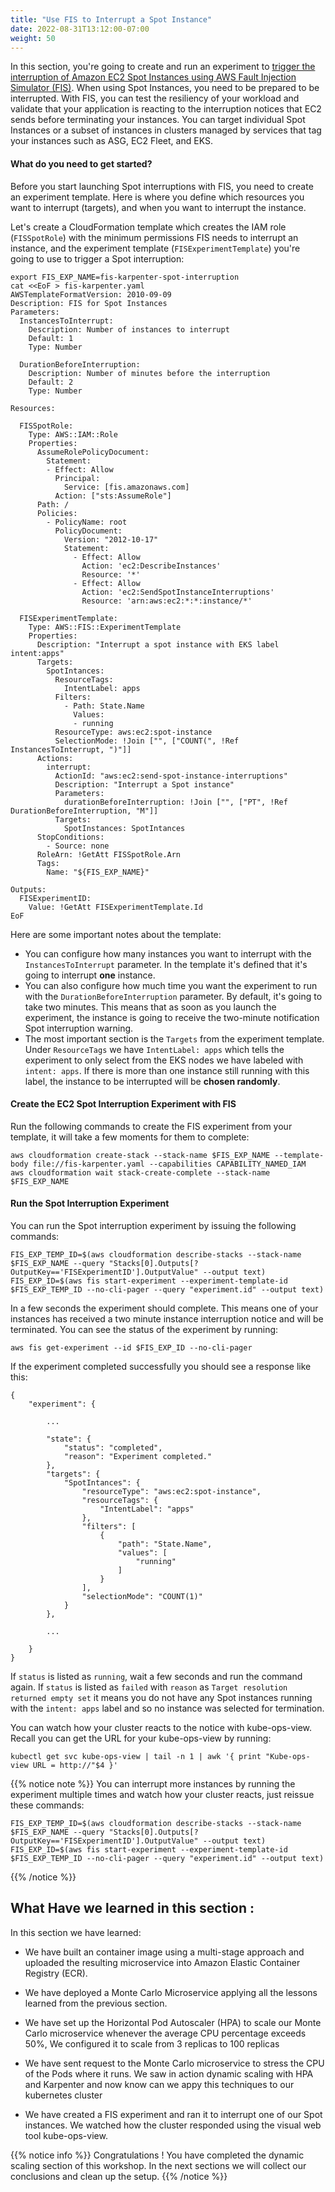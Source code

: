 ```yaml
---
title: "Use FIS to Interrupt a Spot Instance"
date: 2022-08-31T13:12:00-07:00
weight: 50
---
```


In this section, you're going to create and run an experiment to [trigger the interruption of Amazon EC2 Spot Instances using AWS Fault Injection Simulator (FIS)](https://aws.amazon.com/blogs/compute/implementing-interruption-tolerance-in-amazon-ec2-spot-with-aws-fault-injection-simulator/). When using Spot Instances, you need to be prepared to be interrupted. With FIS, you can test the resiliency of your workload and validate that your application is reacting to the interruption notices that EC2 sends before terminating your instances. You can target individual Spot Instances or a subset of instances in clusters managed by services that tag your instances such as ASG, EC2 Fleet, and EKS.

#### What do you need to get started?

Before you start launching Spot interruptions with FIS, you need to create an experiment template. Here is where you define which resources you want to interrupt (targets), and when you want to interrupt the instance. 

Let's create a CloudFormation template which creates the IAM role (`FISSpotRole`) with the minimum permissions FIS needs to interrupt an instance, and the experiment template (`FISExperimentTemplate`) you're going to use to trigger a Spot interruption:

```
export FIS_EXP_NAME=fis-karpenter-spot-interruption
cat <<EoF > fis-karpenter.yaml
AWSTemplateFormatVersion: 2010-09-09
Description: FIS for Spot Instances
Parameters:
  InstancesToInterrupt:
    Description: Number of instances to interrupt
    Default: 1
    Type: Number

  DurationBeforeInterruption:
    Description: Number of minutes before the interruption
    Default: 2
    Type: Number

Resources:

  FISSpotRole:
    Type: AWS::IAM::Role
    Properties:
      AssumeRolePolicyDocument:
        Statement:
        - Effect: Allow
          Principal:
            Service: [fis.amazonaws.com]
          Action: ["sts:AssumeRole"]
      Path: /
      Policies:
        - PolicyName: root
          PolicyDocument:
            Version: "2012-10-17"
            Statement:
              - Effect: Allow
                Action: 'ec2:DescribeInstances'
                Resource: '*'
              - Effect: Allow
                Action: 'ec2:SendSpotInstanceInterruptions'
                Resource: 'arn:aws:ec2:*:*:instance/*'

  FISExperimentTemplate:
    Type: AWS::FIS::ExperimentTemplate
    Properties:       
      Description: "Interrupt a spot instance with EKS label intent:apps"
      Targets: 
        SpotIntances:
          ResourceTags: 
            IntentLabel: apps
          Filters:
            - Path: State.Name
              Values: 
              - running
          ResourceType: aws:ec2:spot-instance
          SelectionMode: !Join ["", ["COUNT(", !Ref InstancesToInterrupt, ")"]]
      Actions: 
        interrupt:
          ActionId: "aws:ec2:send-spot-instance-interruptions"
          Description: "Interrupt a Spot instance"
          Parameters: 
            durationBeforeInterruption: !Join ["", ["PT", !Ref DurationBeforeInterruption, "M"]]
          Targets: 
            SpotInstances: SpotIntances
      StopConditions:
        - Source: none
      RoleArn: !GetAtt FISSpotRole.Arn
      Tags: 
        Name: "${FIS_EXP_NAME}"

Outputs:
  FISExperimentID:
    Value: !GetAtt FISExperimentTemplate.Id
EoF
```

Here are some important notes about the template:

* You can configure how many instances you want to interrupt with the `InstancesToInterrupt` parameter. In the template it's defined that it's going to interrupt **one** instance.
* You can also configure how much time you want the experiment to run with the `DurationBeforeInterruption` parameter. By default, it's going to take two minutes. This means that as soon as you launch the experiment, the instance is going to receive the two-minute notification Spot interruption warning.
* The most important section is the `Targets` from the experiment template. Under `ResourceTags` we have `IntentLabel: apps` which tells the experiment to only select from the EKS nodes we have labeled with `intent: apps`. If there is more than one instance still running with this label, the instance to be interrupted will be **chosen randomly**.

#### Create the EC2 Spot Interruption Experiment with FIS

Run the following commands to create the FIS experiment from your template, it will take a few moments for them to complete:

```
aws cloudformation create-stack --stack-name $FIS_EXP_NAME --template-body file://fis-karpenter.yaml --capabilities CAPABILITY_NAMED_IAM
aws cloudformation wait stack-create-complete --stack-name $FIS_EXP_NAME
```

#### Run the Spot Interruption Experiment

You can run the Spot interruption experiment by issuing the following commands:

```
FIS_EXP_TEMP_ID=$(aws cloudformation describe-stacks --stack-name $FIS_EXP_NAME --query "Stacks[0].Outputs[?OutputKey=='FISExperimentID'].OutputValue" --output text)
FIS_EXP_ID=$(aws fis start-experiment --experiment-template-id $FIS_EXP_TEMP_ID --no-cli-pager --query "experiment.id" --output text)
```

In a few seconds the experiment should complete. This means one of your instances has received a two minute instance interruption notice and will be terminated. You can see the status of the experiment by running:

```
aws fis get-experiment --id $FIS_EXP_ID --no-cli-pager
```

If the experiment completed successfully you should see a response like this:

```
{
    "experiment": {

        ...

        "state": {
            "status": "completed",
            "reason": "Experiment completed."
        },
        "targets": {
            "SpotIntances": {
                "resourceType": "aws:ec2:spot-instance",
                "resourceTags": {
                    "IntentLabel": "apps"
                },
                "filters": [
                    {
                        "path": "State.Name",
                        "values": [
                            "running"
                        ]
                    }
                ],
                "selectionMode": "COUNT(1)"
            }
        },

        ...

    }
}
```

If `status` is listed as `running`, wait a few seconds and run the command again. If `status` is listed as `failed` with `reason` as `Target resolution returned empty set` it means you do not have any Spot instances running with the `intent: apps` label and so no instance was selected for termination.

You can watch how your cluster reacts to the notice with kube-ops-view. Recall you can get the URL for your kube-ops-view by running:

```
kubectl get svc kube-ops-view | tail -n 1 | awk '{ print "Kube-ops-view URL = http://"$4 }'
```

{{% notice note %}}
You can interrupt more instances by running the experiment multiple times and watch how your cluster reacts, just reissue these commands:
```
FIS_EXP_TEMP_ID=$(aws cloudformation describe-stacks --stack-name $FIS_EXP_NAME --query "Stacks[0].Outputs[?OutputKey=='FISExperimentID'].OutputValue" --output text)
FIS_EXP_ID=$(aws fis start-experiment --experiment-template-id $FIS_EXP_TEMP_ID --no-cli-pager --query "experiment.id" --output text)
```
{{% /notice %}}

## What Have we learned in this section : 

In this section we have learned:

* We have built an container image using a multi-stage approach and uploaded the resulting microservice into Amazon Elastic Container Registry (ECR).

* We have deployed a Monte Carlo Microservice applying all the lessons learned from the previous section.

* We have set up the Horizontal Pod Autoscaler (HPA) to scale our Monte Carlo microservice whenever the average CPU percentage exceeds 50%, We configured it to scale from 3 replicas to 100 replicas

* We have sent request to the Monte Carlo microservice to stress the CPU of the Pods where it runs. We saw in action dynamic scaling with HPA and Karpenter and now know can we appy this techniques to our kubernetes cluster

* We have created a FIS experiment and ran it to interrupt one of our Spot instances. We watched how the cluster responded using the visual web tool kube-ops-view.


{{% notice info %}}
Congratulations ! You have completed the dynamic scaling section of this workshop.
In the next sections we will collect our conclusions and clean up the setup.
{{% /notice %}}
